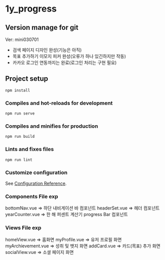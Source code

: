 # 1y_progress

## Version manage for git
Ver: mini030701
- 검색 페이지 디자인 완성(기능은 아직)
- 목표 추가하기 이모지 피커 완성(오류가 하나 있긴하지만 작동)
- 카카오 로그인 연동까지는 완료(로그인 처리는 구현 필요)

## Project setup
```
npm install
```

### Compiles and hot-reloads for development
```
npm run serve
```

### Compiles and minifies for production
```
npm run build
```

### Lints and fixes files
```
npm run lint
```

### Customize configuration
See [Configuration Reference](https://cli.vuejs.org/config/).


### Components File exp
bottomNav.vue => 하단 내비게이션 바 컴포넌트
headerSet.vue => 헤더 컴포넌트
yearCounter.vue => 한 해 퍼센트 계산기 progress Bar 컴포넌트

### Views File exp
homeView.vue => 홈화면
myProfile.vue => 유저 프로필 화면
myArchievement.vue => 성취 및 뱃지 화면
addCard.vue => 카드(목표) 추가 화면
socialView.vue => 소셜 페이지 화면

